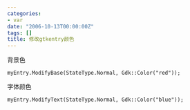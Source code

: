 ```yaml
---
categories:
- var
date: "2006-10-13T00:00:00Z"
tags: []
title: 修改gtkentry颜色
---
```


背景色
```
myEntry.ModifyBase(StateType.Normal, Gdk::Color("red")); 
```

字体颜色
```
myEntry.ModifyText(StateType.Normal, Gdk::Color("blue"));
```
